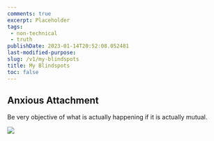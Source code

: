 ```yaml
---
comments: true
excerpt: Placeholder 
tags:
 - non-technical
 - truth
publishDate: 2023-01-14T20:52:08.052481
last-modified-purpose: 
slug: /v1/my-blindspots
title: My Blindspots
toc: false
---
```


## Anxious Attachment

Be very objective of what is actually happening if it is actually mutual.

![](https://www.youtube.com/watch?v=3wc87y6an_g)